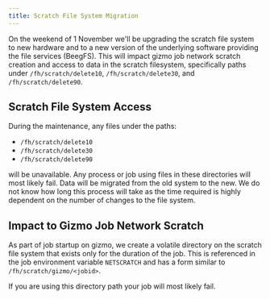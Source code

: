 ```yaml
---
title: Scratch File System Migration
---
```


On the weekend of 1 November we'll be upgrading the scratch file system to new
hardware and to a new version of the underlying software providing the file
services (BeegFS).  This will impact gizmo job network scratch creation and
access to data in the scratch filesystem, specifically paths under
`/fh/scratch/delete10`, `/fh/scratch/delete30`, and `/fh/scratch/delete90`.

## Scratch File System Access

During the maintenance, any files under the paths:

 - `/fh/scratch/delete10`
 - `/fh/scratch/delete30`
 - `/fh/scratch/delete90`

will be unavailable.  Any process or job using files in these directories will
most likely fail.  Data will be migrated from the old system to the new.  We do
not know how long this process will take as the time required is highly
dependent on the number of changes to the file system.

## Impact to Gizmo Job Network Scratch

As part of job startup on gizmo, we create a volatile directory on the scratch
file system that exists only for the duration of the job.  This is referenced
in the job environment variable `NETSCRATCH` and has a form similar to
`/fh/scratch/gizmo/<jobid>`.

If you are using this directory path your job will most likely fail.

